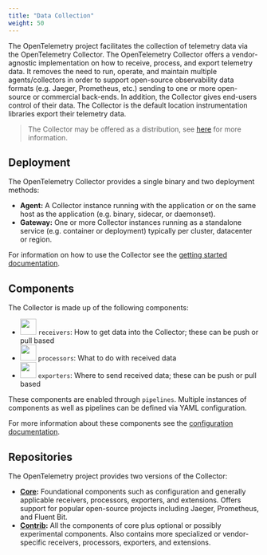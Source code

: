 ```yaml
---
title: "Data Collection"
weight: 50
---
```


The OpenTelemetry project facilitates the collection of telemetry data via the
OpenTelemetry Collector. The OpenTelemetry Collector offers a vendor-agnostic
implementation on how to receive, process, and export telemetry data. It
removes the need to run, operate, and maintain multiple agents/collectors in
order to support open-source observability data formats (e.g. Jaeger,
Prometheus, etc.) sending to one or more open-source or commercial back-ends.
In addition, the Collector gives end-users control of their data. The Collector
is the default location instrumentation libraries export their telemetry
data.

> The Collector may be offered as a distribution, see [here](../distributions) for more information.

## Deployment

The OpenTelemetry Collector provides a single binary and two deployment methods:

- **Agent:** A Collector instance running with the application or on the same
  host as the application (e.g. binary, sidecar, or daemonset).
- **Gateway:** One or more Collector instances running as a standalone service
  (e.g. container or deployment) typically per cluster, datacenter or region.

For information on how to use the Collector see the [getting started
documentation](/docs/collector/getting-started).

## Components

The Collector is made up of the following components:

- <img width="32" src="https://raw.github.com/open-telemetry/opentelemetry.io/main/iconography/32x32/Receivers.svg"></img>
`receivers`: How to get data into the Collector; these can be push or pull based
- <img width="32" src="https://raw.github.com/open-telemetry/opentelemetry.io/main/iconography/32x32/Processors.svg"></img>
`processors`: What to do with received data
- <img width="32" src="https://raw.github.com/open-telemetry/opentelemetry.io/main/iconography/32x32/Exporters.svg"></img>
`exporters`: Where to send received data; these can be push or pull based

These components are enabled through `pipelines`. Multiple instances of
components as well as pipelines can be defined via YAML configuration.

For more information about these components see the [configuration
documentation](/docs/collector/configuration).

## Repositories

The OpenTelemetry project provides two versions of the Collector:

- **[Core](https://github.com/open-telemetry/opentelemetry-collector/releases):**
  Foundational components such as configuration and generally applicable
  receivers, processors, exporters, and extensions. Offers support for popular
  open-source projects including Jaeger, Prometheus, and Fluent Bit.
- **[Contrib](https://github.com/open-telemetry/opentelemetry-collector-contrib/releases):**
  All the components of core plus optional or possibly experimental components.
  Also contains more specialized or vendor-specific receivers, processors,
  exporters, and extensions.
